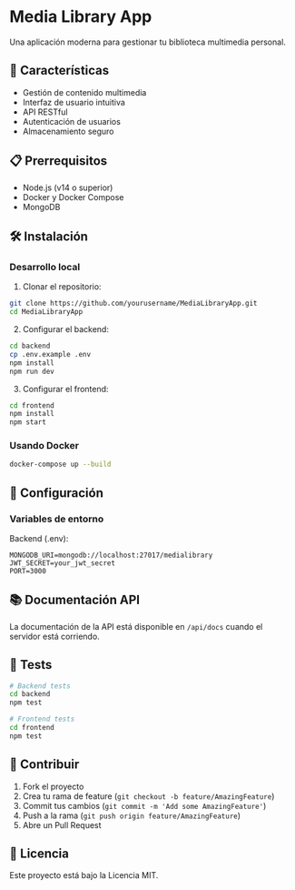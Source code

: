 # Media Library App

Una aplicación moderna para gestionar tu biblioteca multimedia personal.

## 🚀 Características

- Gestión de contenido multimedia
- Interfaz de usuario intuitiva
- API RESTful
- Autenticación de usuarios
- Almacenamiento seguro

## 📋 Prerrequisitos

- Node.js (v14 o superior)
- Docker y Docker Compose
- MongoDB

## 🛠️ Instalación

### Desarrollo local

1. Clonar el repositorio:
```bash
git clone https://github.com/yourusername/MediaLibraryApp.git
cd MediaLibraryApp
```

2. Configurar el backend:
```bash
cd backend
cp .env.example .env
npm install
npm run dev
```

3. Configurar el frontend:
```bash
cd frontend
npm install
npm start
```

### Usando Docker

```bash
docker-compose up --build
```

## 🔧 Configuración

### Variables de entorno

Backend (.env):
```
MONGODB_URI=mongodb://localhost:27017/medialibrary
JWT_SECRET=your_jwt_secret
PORT=3000
```

## 📚 Documentación API

La documentación de la API está disponible en `/api/docs` cuando el servidor está corriendo.

## 🧪 Tests

```bash
# Backend tests
cd backend
npm test

# Frontend tests
cd frontend
npm test
```

## 🤝 Contribuir

1. Fork el proyecto
2. Crea tu rama de feature (`git checkout -b feature/AmazingFeature`)
3. Commit tus cambios (`git commit -m 'Add some AmazingFeature'`)
4. Push a la rama (`git push origin feature/AmazingFeature`)
5. Abre un Pull Request

## 📝 Licencia

Este proyecto está bajo la Licencia MIT.
